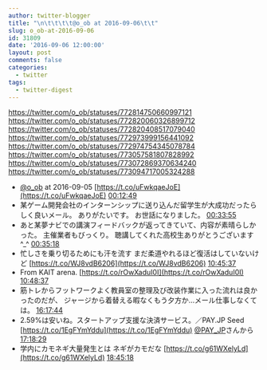 ```yaml
---
author: twitter-blogger
title: "\n\t\t\t\t@o_ob at 2016-09-06\t\t"
slug: o_ob-at-2016-09-06
id: 31809
date: '2016-09-06 12:00:00'
layout: post
comments: false
categories:
  - twitter
tags:
  - twitter-digest
---
```


https://twitter.com/o_ob/statuses/772814750660997121 https://twitter.com/o_ob/statuses/772820060326899712 https://twitter.com/o_ob/statuses/772820408517079040 https://twitter.com/o_ob/statuses/772973999156441092 https://twitter.com/o_ob/statuses/772974754345078784 https://twitter.com/o_ob/statuses/773057581807828992 https://twitter.com/o_ob/statuses/773072869370634240 https://twitter.com/o_ob/statuses/773094717005324288  

*   [@o_ob](https://twitter.com/o_ob) at 2016-09-05 [https://t.co/uFwkqaeJoE](https://t.co/uFwkqaeJoE) [00:12:49](https://twitter.com/o_ob/statuses/772814750660997121)
*   某ゲーム開発会社のインターンシップに送り込んだ留学生が大成功だったらしく良いメール。 ありがたいです。 お世話になりました。 [00:33:55](https://twitter.com/o_ob/statuses/772820060326899712)
*   あと某夢ナビでの講演フィードバックが返ってきていて、内容が素晴らしかった。 主催業者もびっくり。 聴講してくれた高校生ありがとうございます^_^ [00:35:18](https://twitter.com/o_ob/statuses/772820408517079040)
*   忙しさを乗り切るためにも汗を流す まだ柔道やれるほど復活はしていないけど [https://t.co/WJ8vdB6206](https://t.co/WJ8vdB6206) [10:45:37](https://twitter.com/o_ob/statuses/772973999156441092)
*   From KAIT arena. [https://t.co/rOwXaduI0I](https://t.co/rOwXaduI0I) [10:48:37](https://twitter.com/o_ob/statuses/772974754345078784)
*   筋トレからフットワークよく教員室の整理及び改装作業に入った流れは良かったのだが、 ジャージから着替える暇なくもう夕方か…メール仕事しなくては。 [16:17:44](https://twitter.com/o_ob/statuses/773057581807828992)
*   2.59%は安いね。スタートアップ支援な決済サービス。／PAY.JP Seed [https://t.co/1EgFYmYddu](https://t.co/1EgFYmYddu) [@PAY_JP](https://twitter.com/PAY_JP)さんから [17:18:29](https://twitter.com/o_ob/statuses/773072869370634240)
*   学内にカモネギ大量発生とは ネギがカモだな [https://t.co/g61WXelyLd](https://t.co/g61WXelyLd) [18:45:18](https://twitter.com/o_ob/statuses/773094717005324288)